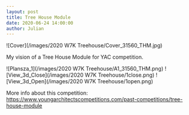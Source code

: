 ```yaml
---
layout: post  
title: Tree House Module
date: 2020-06-24 14:00:00
author: Julian
---
```

![Cover](/images/2020 W7K Treehouse/Cover_31560_THM.jpg)

<!--excerpt-->

My vision of a Tree House Module for YAC competition. 

![Plansza_1](/images/2020 W7K Treehouse/A1_31560_THM.png)
![View_3d_Close](/images/2020 W7K Treehouse/1close.png)
![View_3d_Open](/images/2020 W7K Treehouse/1open.png)

More info about this competition:
https://www.youngarchitectscompetitions.com/past-competitions/tree-house-module